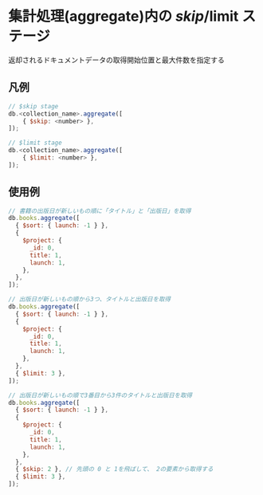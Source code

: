 # 集計処理(aggregate)内の $skip/$limit ステージ

返却されるドキュメントデータの取得開始位置と最大件数を指定する

## 凡例

```js
// $skip stage
db.<collection_name>.aggregate([
	{ $skip: <number> },
]);

// $limit stage
db.<collection_name>.aggregate([
	{ $limit: <number> },
]);
```

## 使用例

```js
// 書籍の出版日が新しいもの順に「タイトル」と「出版日」を取得
db.books.aggregate([
  { $sort: { launch: -1 } },
  {
    $project: {
      _id: 0,
      title: 1,
      launch: 1,
    },
  },
]);
```

```js
// 出版日が新しいもの順から3つ、タイトルと出版日を取得
db.books.aggregate([
  { $sort: { launch: -1 } },
  {
    $project: {
      _id: 0,
      title: 1,
      launch: 1,
    },
  },
  { $limit: 3 },
]);
```

```js
// 出版日が新しいもの順で3番目から3件のタイトルと出版日を取得
db.books.aggregate([
  { $sort: { launch: -1 } },
  {
    $project: {
      _id: 0,
      title: 1,
      launch: 1,
    },
  },
  { $skip: 2 }, // 先頭の 0 と 1を飛ばして、 2の要素から取得する
  { $limit: 3 },
]);
```
